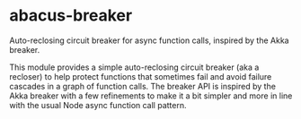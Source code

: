 abacus-breaker
===

Auto-reclosing circuit breaker for async function calls, inspired by the Akka
breaker.

This module provides a simple auto-reclosing circuit breaker (aka a recloser)
to help protect functions that sometimes fail and avoid failure cascades in
a graph of function calls. The breaker API is inspired by the Akka breaker
with a few refinements to make it a bit simpler and more in line with the
usual Node async function call pattern.


